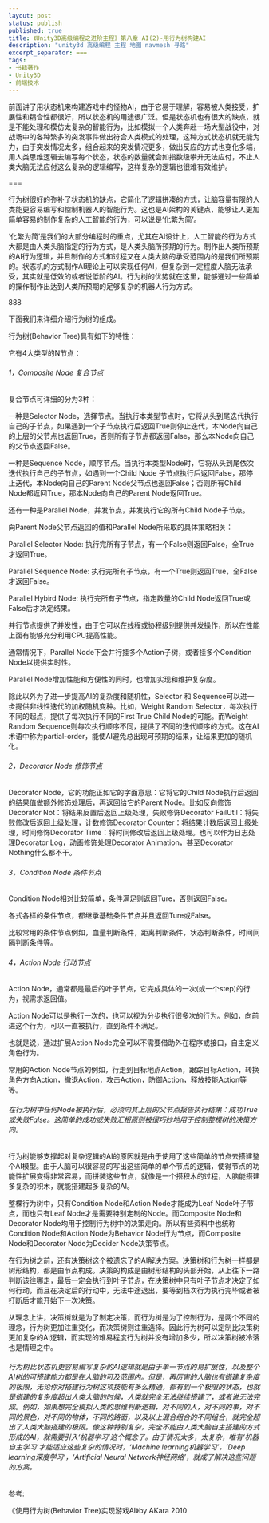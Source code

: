 ```yaml
---
layout: post
status: publish
published: true
title: 《Unity3D高级编程之进阶主程》第八章 AI(2)-用行为树构建AI
description: "unity3d 高级编程 主程 地图 navmesh 寻路"
excerpt_separator: ===
tags:
- 书籍著作
- Unity3D
- 前端技术
---
```


前面讲了用状态机来构建游戏中的怪物AI，由于它易于理解，容易被人类接受，扩展性和耦合性都很好，所以状态机的用途很广泛。但是状态机也有很大的缺点，就是不能处理和模仿太复杂的智能行为，比如模拟一个人类奔赴一场大型战役中，对战场中的各种繁多的突发事件做出符合人类模式的处理，这种方式状态机就无能为力，由于突发情况太多，组合起来的突发情况更多，做出反应的方式也变化多端，用人类思维逻辑去编写每个状态，状态的数量就会如指数级攀升无法应付，不止人类大脑无法应付这么复杂的逻辑编写，这样复杂的逻辑也很难有效维护。

===

行为树很好的弥补了状态机的缺点，它简化了逻辑拼凑的方式，让脑容量有限的人类能更容易编写和控制机器人的智能行为。这也是AI架构的关键点，能够让人更加简单容易的制作复杂的人工智能的行为，可以说是‘化繁为简’。

‘化繁为简’是我们的大部分编程时的重点，尤其在AI设计上，人工智能的行为方式大都是由人类头脑指定的行为方式，是人类头脑所预期的行为。制作出人类所预期的AI行为逻辑，并且制作的方式和过程又在人类大脑的承受范围内的是我们所预期的。状态机的方式制作AI理论上可以实现任何AI，但复杂到一定程度人脑无法承受，其实就是低效的或者说低阶的AI。行为树的优势就在这里，能够通过一些简单的操作制作出达到人类所预期的足够复杂的机器人行为方式。

888

下面我们来详细介绍行为树的组成。

行为树(Behavior Tree)具有如下的特性：

它有4大类型的N节点：

###### 1，Composite Node 复合节点

复合节点可详细的分为3种：

一种是Selector Node，选择节点。当执行本类型节点时，它将从头到尾迭代执行自己的子节点，如果遇到一个子节点执行后返回True则停止迭代，本Node向自己的上层的父节点也返回True，否则所有子节点都返回False，那么本Node向自己的父节点返回False。

一种是Sequence Node，顺序节点。当执行本类型Node时，它将从头到尾依次迭代执行自己的子节点，如遇到一个Child Node 子节点执行后返回False，那停止迭代，本Node向自己的Parent Node父节点也返回False；否则所有Child Node都返回True，那本Node向自己的Parent Node返回True。

还有一种是Parallel Node，并发节点，并发执行它的所有Child Node子节点。

向Parent Node父节点返回的值和Parallel Node所采取的具体策略相关：

Parallel Selector Node: 执行完所有子节点，有一个False则返回False，全True才返回True。

Parallel Sequence Node: 执行完所有子节点，有一个True则返回True，全False才返回False。

Parallel Hybird Node: 执行完所有子节点，指定数量的Child Node返回True或False后才决定结果。

并行节点提供了并发性，由于它可以在线程或协程级别提供并发操作，所以在性能上面有能够充分利用CPU提高性能。

通常情况下，Parallel Node下会并行挂多个Action子树，或者挂多个Condition Node以提供实时性。

Parallel Node增加性能和方便性的同时，也增加实现和维护复杂度。

除此以外为了进一步提高AI的复杂度和随机性，Selector 和 Sequence可以进一步提供非线性迭代的加权随机变种。比如，Weight Random Selector，每次执行不同的起点，提供了每次执行不同的First True Child Node的可能。而Weight Random Sequence则每次执行顺序不同，提供了不同的迭代顺序的方式。这在AI术语中称为partial-order，能使AI避免总出现可预期的结果，让结果更加的随机化。

###### 2，Decorator Node 修饰节点

Decorator Node，它的功能正如它的字面意思：它将它的Child Node执行后返回的结果值做额外修饰处理后，再返回给它的Parent Node。比如反向修饰Decorator Not：将结果反置后返回上级处理，失败修饰Decorator FailUtil：将失败修改后返回上级处理，计数修饰Decorator Counter：将结果计数后返回上级处理，时间修饰Decorator Time：将时间修改后返回上级处理。也可以作为日志处理Decorator Log，动画修饰处理Decorator Animation，甚至Decorator Nothing什么都不干。

###### 3，Condition Node 条件节点

Condition Node相对比较简单，条件满足则返回Ture，否则返回False。

各式各样的条件节点，都继承基础条件节点并且返回Ture或False。

比较常用的条件节点例如，血量判断条件，距离判断条件，状态判断条件，时间间隔判断条件等。

###### 4，Action Node 行动节点

Action Node，通常都是最后的叶子节点，它完成具体的一次(或一个step)的行为，视需求返回值。

Action Node可以是执行一次的，也可以视为分步执行很多次的行为。例如，向前进这个行为，可以一直被执行，直到条件不满足。

也就是说，通过扩展Action Node完全可以不需要借助外在程序或接口，自主定义角色行为。

常用的Action Node节点的例如，行走到目标地点Action，跟踪目标Action，转换角色方向Action，撤退Action，攻击Action，防御Action，释放技能Action等等。

###### 在行为树中任何Node被执行后，必须向其上层的父节点报告执行结果：成功True或失败False。这简单的成功或失败汇报原则被很巧妙地用于控制整棵树的决策方向。

行为树能够支撑起对复杂逻辑的AI的原因就是由于使用了这些简单的节点去搭建整个AI模型。由于人脑可以很容易的写出这些简单的单个节点的逻辑，使得节点的功能性扩展变得非常容易，而拼装这些节点，就像是一个搭积木的过程，人脑能搭建多复杂的积木，就能搭建起多复杂的AI。

整棵行为树中，只有Condition Node和Action Node才能成为Leaf Node叶子节点，而也只有Leaf Node才是需要特别定制的Node。而Composite Node和Decorator Node均用于控制行为树中的决策走向。所以有些资料中也统称Condition Node和Action Node为Behavior Node行为节点，而Composite Node和Decorator Node为Decider Node决策节点。

在行为树之前，还有决策树这个被遗忘了的AI解决方案。决策树和行为树一样都是树形结构，都是由节点构成。决策的构成是由树形结构的头部开始，从上往下一路判断该往哪走，最后一定会执行到叶子节点，在决策树中只有叶子节点才决定了如何行动，而且在决定后的行动中，无法中途退出，要等到档次行为执行完毕或者被打断后才能开始下一次决策。

从理念上讲，决策树就是为了制定决策，而行为树是为了控制行为，是两个不同的理念，行为树更加注重变化，而决策树则注重选择。因此行为树可以定制比决策树更加复杂的AI逻辑，而实现的难易程度行为树并没有增加多少，所以决策树被冷落也是情理之中。

###### 行为树比状态机更容易编写复杂的AI逻辑就是由于单一节点的易扩展性，以及整个AI树的可搭建能力都是在人脑的可及范围内。但是，再厉害的人脑也有搭建复杂度的极限，无论你对搭建行为树这项技能有多么精通，都有到一个极限的状态，也就是搭建的复杂度超出人类大脑的时候，人类就完全无法继续搭建了，或者说无法完成。例如，如果想完全模拟人类的思维判断逻辑，对不同的人，对不同的事，对不同的景色，对不同的物体，不同的路面，以及以上混合组合的不同组合，就完全超出了人类大脑搭建的极限。像这种特别复杂，完全不能由人类大脑自主搭建的方式形成的AI，就需要引入‘机器学习’这个概念了。由于情况太多，太复杂，唯有‘机器自主学习’才能适应这些复杂的情况时，‘Machine learning机器学习’，‘Deep learning深度学习’，‘Artificial Neural Network神经网络’，就成了解决这些问题的方案。


参考:

《使用行为树(Behavior Tree)实现游戏AI》by AKara 2010


